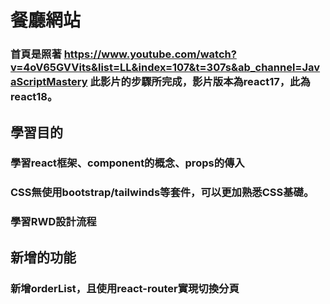 # 餐廳網站
### 首頁是照著 https://www.youtube.com/watch?v=4oV65GVVits&list=LL&index=107&t=307s&ab_channel=JavaScriptMastery 此影片的步驟所完成，影片版本為react17，此為react18。

## 學習目的
### 學習react框架、component的概念、props的傳入
### CSS無使用bootstrap/tailwinds等套件，可以更加熟悉CSS基礎。
### 學習RWD設計流程

## 新增的功能
### 新增orderList，且使用react-router實現切換分頁



